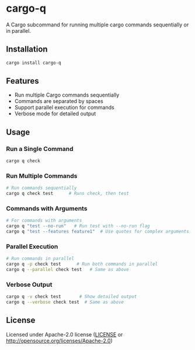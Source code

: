 # cargo-q

A Cargo subcommand for running multiple cargo commands sequentially or in parallel.

## Installation

```bash
cargo install cargo-q
```

## Features

- Run multiple Cargo commands sequentially
- Commands are separated by spaces
- Support parallel execution for commands
- Verbose mode for detailed output

## Usage

### Run a Single Command

```bash
cargo q check
```

### Run Multiple Commands

```bash
# Run commands sequentially
cargo q check test      # Runs check, then test
```

### Commands with Arguments

```bash
# For commands with arguments
cargo q "test --no-run"   # Run test with --no-run flag
cargo q "test --features feature1"  # Use quotes for complex arguments
```

### Parallel Execution

```bash
# Run commands in parallel
cargo q -p check test      # Run both commands in parallel
cargo q --parallel check test   # Same as above
```

### Verbose Output

```bash
cargo q -v check test       # Show detailed output
cargo q --verbose check test  # Same as above
```

## License

Licensed under Apache-2.0 license ([LICENSE](LICENSE) or http://opensource.org/licenses/Apache-2.0)
